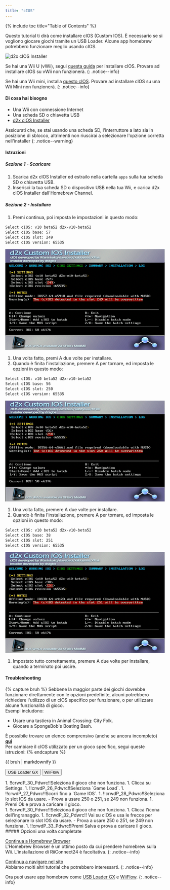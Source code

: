 ```yaml
---
title: "cIOS"
---
```


{% include toc title="Table of Contents" %}

Questo tutorial ti dirà come installare cIOS (Custom IOS). È necessario se si vogliono giocare giochi tramite un USB Loader. Alcune app homebrew potrebbero funzionare meglio usando cIOS.

![d2x cIOS Installer](/images/cios/cIOS.png)

Se hai una Wii U (vWii), segui [questa guida](https://wiiu.hacks.guide/#/vwii-modding) per installare cIOS. Provare ad installare cIOS su vWii non funzionerà.
{: .notice--info}

Se hai una Wii mini, installa [questo cIOS](cios-mini). Provare ad installare cIOS su una Wii Mini non funzionerà.
{: .notice--info}

#### Di cosa hai bisogno

* Una Wii con connessione Internet
* Una scheda SD o chiavetta USB
* [d2x cIOS Installer](/assets/files/d2x-cIOS-Installer-Wii.zip)

Assicurati che, se stai usando una scheda SD, l'interruttore a lato sia in posizione di sblocco, altrimenti non riuscirai a selezionare l'opzione corretta nell'installer
{: .notice--warning}

#### Istruzioni

##### Sezione 1 - Scaricare

1. Scarica d2x cIOS Installer ed estrailo nella cartella `apps` sulla tua scheda SD o chiavetta USB.
1. Inserisci la tua scheda SD o dispositivo USB nella tua Wii, e carica d2x cIOS Installer dall'Homebrew Channel.

##### Sezione 2 - Installare

1. Premi continua, poi imposta le impostazioni in questo modo:
```
Select cIOS: v10 beta52 d2x-v10-beta52
Select cIOS base: 57
Select cIOS slot: 249
Select cIOS version: 65535
```
![Installa cIOS 249](/images/cios/Install249.png)
1. Una volta fatto, premi A due volte per installare.
1. Quando è finita l'installazione, premere A per tornare, ed imposta le opzioni in questo modo:
```
Select cIOS: v10 beta52 d2x-v10-beta52
Select cIOS base: 56
Select cIOS slot: 250
Select cIOS version: 65535
```
![Installa cIOS 250](/images/cios/Install250.png)
1. Una volta fatto, premere A due volte per installare.
1. Quando è finita l'installazione, premere A per tornare, ed imposta le opzioni in questo modo:
```
Select cIOS: v10 beta52 d2x-v10-beta52
Select cIOS base: 38
Select cIOS slot: 251
Select cIOS version: 65535
```
![Installa cIOS 251](/images/cios/Install251.png)
1. Impostato tutto correttamente, premere A due volte per installare, quando a terminato poi uscire.

#### Troubleshooting

{% capture bruh %}
Sebbene la maggior parte dei giochi dovrebbe funzionare direttamente con le opzioni predefinite, alcuni potrebbero richiedere l'utilizzo di un cIOS specifico per funzionare, o per utilizzare alcune funzionalità di gioco.<br> Esempi includono:
* Usare una tastiera in Animal Crossing: City Folk.
* Giocare a SpongeBob's Boating Bash.

È possibile trovare un elenco comprensivo (anche se ancora incompleto) [**qui**](https://wiki.gbatemp.net/wiki/Wii_cIOS_base_Compatibility_List)<br> Per cambiare il cIOS utilizzato per un gioco specifico, segui queste istruzioni:
{% endcapture %}
<div class="notice--warning">{{ bruh | markdownify }}</div>

<button class="tablinks btn btn--large btn--primary" id="defaultOpen" onclick="openTab(event, 'usbloadergx')">USB Loader GX</button>
<button class="tablinks btn btn--large btn--info" onclick="openTab(event, 'wiiflow')">WiiFlow</button>

<div id="usbloadergx" class="blanktabcontent" markdown="1">
1. !!crwdP_30_Pdwrc!!Seleziona il gioco che non funziona.
1. Clicca su Settings.
1. !!crwdP_26_Pdwrc!!Seleziona `Game Load`.
1. !!crwdP_27_Pdwrc!!Scorri fino a `Game IOS`.
1. !!crwdP_28_Pdwrc!!Seleziona lo slot IOS da usare.
    - Prova a usare 250 o 251, se 249 non funziona.
1. Premi Ok e prova a caricare il gioco.
</div>
<div id="wiiflow" class="blanktabcontent" markdown="1">
1. !!crwdP_30_Pdwrc!!Seleziona il gioco che non funziona.
1. Clicca l'icona dell'ingranaggio.
1. !!crwdP_32_Pdwrc!! Vai su cIOS e usa le frecce per selezionare lo slot IOS da usare.
    - Prova a usare 250 o 251, se 249 non funziona.
1. !!crwdP_33_Pdwrc!!Premi Salva e prova a caricare il gioco.
</div>
##### Opzioni una volta completate

[Continua a Homebrew Browser](hbb)<br> L'Homebrew Browser è un ottimo posto da cui prendere homebrew sulla Wii. L'installazione di RiiConnect24 è facoltativa.
{: .notice--info}

[Continua a navigare nel sito](site-navigation)<br> Abbiamo molti altri tutorial che potrebbero interessarti.
{: .notice--info}

Ora puoi usare app homebrew come [USB Loader GX](usbloadergx) e [WiiFlow](wiiflow).
{: .notice--info}

<script>
    let tabcontent = document.getElementsByClassName("blanktabcontent");
    let tablinks = document.getElementsByClassName("tablinks");

    function openTab(evt, tabName) {
        let element;

        for (element of tabcontent) {
            element.style.display = "none";
        }

        for (element of tablinks) {
            element.className = element.className.replace("btn--primary", "btn--info");
            if (!element.className.includes('btn--info'))
                element.className += " btn--info";
        }

        document.getElementById(tabName).style.display = "block";
        evt.currentTarget.className = evt.currentTarget.className.replace("btn--info", "btn--primary");
    }

    // Get the element with id="defaultOpen" and click on it
    document.getElementById("defaultOpen").click();
</script>
